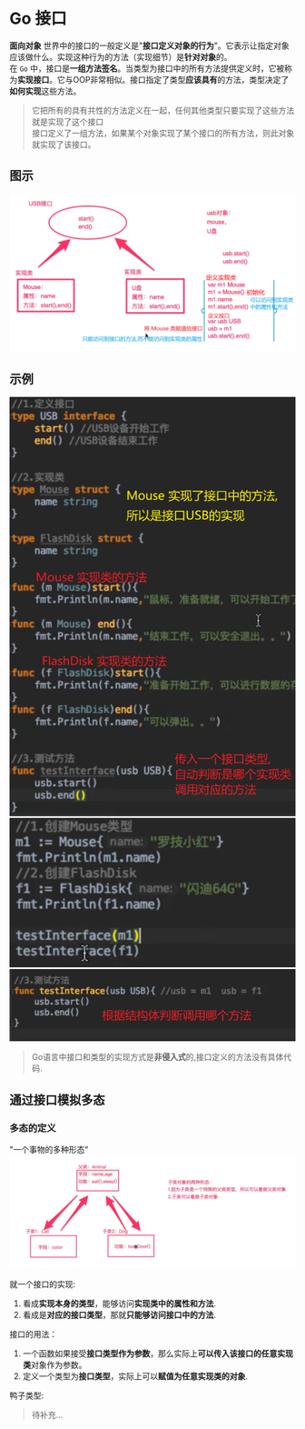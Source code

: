# Go 接口
**面向对象** 世界中的接口的一般定义是"**接口定义对象的行为**"。它表示让指定对象应该做什么。实现这种行为的方法（实现细节）是**针对对象**的。  
在 `Go` 中，接口是**一组方法签名**。当类型为接口中的所有方法提供定义时，它被称为**实现接口**。它与OOP非常相似。接口指定了类型**应该具有**的方法，类型决定了**如何实现**这些方法。

> 它把所有的具有共性的方法定义在一起，任何其他类型只要实现了这些方法就是实现了这个接口  
> 接口定义了一组方法，如果某个对象实现了某个接口的所有方法，则此对象就实现了该接口。

## 图示
![](img/interface-1.png)  

## 示例
![](img/interface-2.png)  
![](img/interface-4.png)  
![](img/interface-3.png)  
> Go语言中接口和类型的实现方式是**非侵入式**的,接口定义的方法没有具体代码.

## 通过接口模拟多态

### 多态的定义
"一个事物的多种形态"  
![](img/interface-5.png)  

就一个接口的实现:  
1. 看成**实现本身的类型**，能够访问**实现类中的属性和方法**.  
2. 看成是**对应的接口类型**，那就**只能够访问接口中的方法**.  

接口的用法：  
1. 一个函数如果接受**接口类型作为参数**，那么实际上**可以传入该接口的任意实现类**对象作为参数。  
2. 定义一个类型为**接口类型**，实际上可以**赋值为任意实现类的对象**.   

鸭子类型:  
> 待补充...